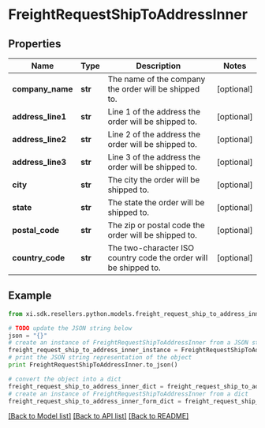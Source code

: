 # FreightRequestShipToAddressInner


## Properties

Name | Type | Description | Notes
------------ | ------------- | ------------- | -------------
**company_name** | **str** | The name of the company the order will be shipped to. | [optional] 
**address_line1** | **str** | Line 1 of the address the order will be shipped to. | [optional] 
**address_line2** | **str** | Line 2 of the address the order will be shipped to. | [optional] 
**address_line3** | **str** | Line 3 of the address the order will be shipped to. | [optional] 
**city** | **str** | The city the order will be shipped to. | [optional] 
**state** | **str** | The state the order will be shipped to. | [optional] 
**postal_code** | **str** | The zip or postal code the order will be shipped to. | [optional] 
**country_code** | **str** | The two-character ISO country code the order will be shipped to. | [optional] 

## Example

```python
from xi.sdk.resellers.python.models.freight_request_ship_to_address_inner import FreightRequestShipToAddressInner

# TODO update the JSON string below
json = "{}"
# create an instance of FreightRequestShipToAddressInner from a JSON string
freight_request_ship_to_address_inner_instance = FreightRequestShipToAddressInner.from_json(json)
# print the JSON string representation of the object
print FreightRequestShipToAddressInner.to_json()

# convert the object into a dict
freight_request_ship_to_address_inner_dict = freight_request_ship_to_address_inner_instance.to_dict()
# create an instance of FreightRequestShipToAddressInner from a dict
freight_request_ship_to_address_inner_form_dict = freight_request_ship_to_address_inner.from_dict(freight_request_ship_to_address_inner_dict)
```
[[Back to Model list]](../README.md#documentation-for-models) [[Back to API list]](../README.md#documentation-for-api-endpoints) [[Back to README]](../README.md)


